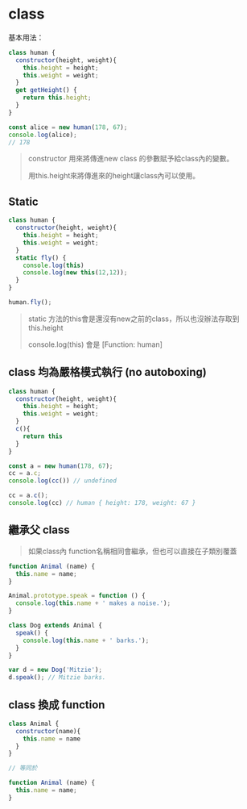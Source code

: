 # class

基本用法：

```javascript
class human {
  constructor(height, weight){
    this.height = height;
    this.weight = weight;
  }
  get getHeight() {
    return this.height;
  }
}

const alice = new human(178, 67);
console.log(alice);
// 178
```

> constructor 用來將傳進new class 的參數賦予給class內的變數。
>
> 用this.height來將傳進來的height讓class內可以使用。

## Static

```javascript
class human {
  constructor(height, weight){
    this.height = height;
    this.weight = weight;
  }
  static fly() {
    console.log(this)
    console.log(new this(12,12));
  }
}

human.fly();
```

> static 方法的this會是還沒有new之前的class，所以也沒辦法存取到this.height
>
> console.log\(this\) 會是 \[Function: human\]

## class 均為嚴格模式執行 \(no autoboxing\)

```javascript
class human {
  constructor(height, weight){
    this.height = height;
    this.weight = weight;
  }
  c(){
    return this
  }
}

const a = new human(178, 67);
cc = a.c;
console.log(cc()) // undefined

cc = a.c();
console.log(cc) // human { height: 178, weight: 67 }
```

## 繼承父 class

> 如果class內 function名稱相同會繼承，但也可以直接在子類別覆蓋

```javascript
function Animal (name) {
  this.name = name;  
}

Animal.prototype.speak = function () {
  console.log(this.name + ' makes a noise.');
}

class Dog extends Animal {
  speak() {
    console.log(this.name + ' barks.');
  }
}

var d = new Dog('Mitzie');
d.speak(); // Mitzie barks.
```

## class 換成 function

```javascript
class Animal {
  constructor(name){
    this.name = name
  }
}

// 等同於

function Animal (name) {
  this.name = name;  
}
```

